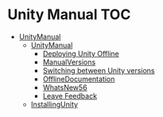 Unity Manual TOC
================

 - [UnityManual](UnityManual.md)
	 - [UnityManual](UnityManual_1.md)
		 - [Deploying Unity Offline](DeployingUnityOffline.md)
		 - [ManualVersions](ManualVersions.md)
		 - [Switching between Unity versions](SwitchingDocumentationVersions.md)
		 - [OfflineDocumentation](OfflineDocumentation.md)
		 - [WhatsNew56](WhatsNew56.md)
		 - [Leave Feedback](LeaveFeedback.md)
	 - [InstallingUnity](InstallingUnity.md)

